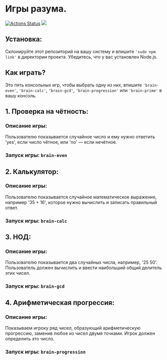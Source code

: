 # Игры разума. 
[![Actions Status](https://github.com/m1chendi/frontend-project-44/workflows/hexlet-check/badge.svg)](https://github.com/m1chendi/frontend-project-44/actions)
<a href="https://codeclimate.com/github/m1chendi/frontend-project-44/maintainability"><img src="https://api.codeclimate.com/v1/badges/b7ff2663004946558894/maintainability" /></a>

## Установка:

Склонируйте этот репозиторий на вашу систему и впишите `'sudo npm link'` в директории проекта. Убедитесь, что у вас установлен Node.js.

## Как играть?

Это пять консольных игр, чтобы выбрать одну из них, впишите `'brain-even'`, `'brain-calc'`, `'brain-gcd'`, `'brain-progression'` или `'brain-prime'` в вашу консоль.

## 1. Проверка на чётность:
### Описание игры: 
Пользователю показывается случайное число и ему нужно ответить 'yes', если число чётное, или 'no' — если нечётное.
### Запуск игры: __`brain-even`__

## 2. Калькулятор:
### Описание игры:
Пользователю показывается случайное математическое выражение, например '35 + 16', которое нужно вычислить и записать правильный ответ.
### Запуск игры: __`brain-calc`__

## 3. НОД:
### Описание игры:
Пользователю показывается два случайных числа, например, '25 50'. Пользователь должен вычислить и ввести наибольший общий делитель этих чисел.
### Запуск игры: __`brain-gcd`__

## 4. Арифметическая прогрессия:
### Описание игры:
Показываем игроку ряд чисел, образующий арифметическую прогрессию, заменив любое из чисел двумя точками. Игрок должен определить это число.
### Запуск игры: __`brain-progression`__
